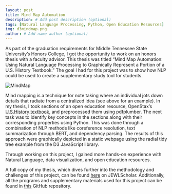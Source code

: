 ```yaml
---
layout: post
title: Mind Map Automation
description: # Add post description (optional)
tags: [Natural Language Processing, Python, Open Education Resources]
img: d3mindmap.png
author: # Add name author (optional)
---
```

As part of the graduation requirements for Middle Tennessee State University’s Honors College, I got the opportunity to work on an honors thesis with a faculty advisor. This thesis was titled “Mind Map Automation: Using Natural Language Processing to Graphically Represent a Portion of a U.S. History Textbook.” The goal I had for this project was to show how NLP could be used to create a supplementary study tool for students.

![MindMap]({{site.baseurl}}/assets/img/mindmap-example.png)

Mind mapping is a technique for note taking where an individual jots down details that radiate from a centralized idea (see above for an example). In my thesis, I took sections of an open education resource, OpenStax’s [U.S.History textbook][history-textbook], and preprocessed them using pdfplumber. The next task was to identify key concepts in the sections along with their corresponding properties using Python. This was done through a combination of NLP methods like coreference resolution, text summarization through BERT, and dependency parsing. The results of this approach were graphically depicted in a static webpage using the radial tidy tree example from the D3 JavaScript library.

Through working on this project, I gained more hands-on experience with Natural Language, data visualization, and open education resources.

A full copy of my thesis, which dives further into the methodology and challenges of this project, can be found [here][thesis-copy] on JEWLScholar. Additionally, all the programs and supplementary materials used for this project can be found in [this][thesis-gh] GitHub repository.

[thesis-copy]: https://jewlscholar.mtsu.edu/items/9bac99d9-7503-4e46-a55f-3892433ea49c
[thesis-gh]: https://github.com/sdmac101/Mind-Mapping
[history-textbook]: https://openstax.org/books/us-history/pages/1-introduction

